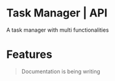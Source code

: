 # Task Manager | API
A task manager with multi functionalities

# Features
> Documentation is being writing
